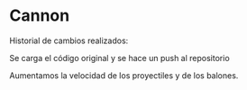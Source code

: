 # Cannon

Historial de cambios realizados:

Se carga el código original y se hace un push al repositorio

Aumentamos la velocidad de los proyectiles y de los balones.


